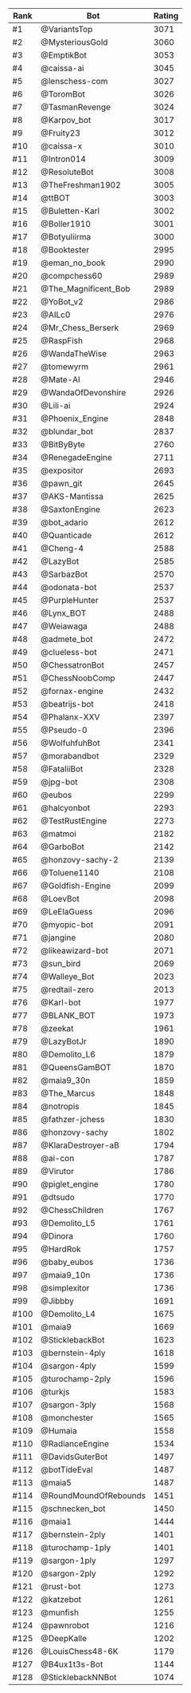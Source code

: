 Rank|Bot|Rating
---|---|---
#1|@VariantsTop|3071
#2|@MysteriousGold|3060
#3|@EmptikBot|3053
#4|@caissa-ai|3045
#5|@lenschess-com|3027
#6|@ToromBot|3026
#7|@TasmanRevenge|3024
#8|@Karpov_bot|3017
#9|@Fruity23|3012
#10|@caissa-x|3010
#11|@Intron014|3009
#12|@ResoluteBot|3008
#13|@TheFreshman1902|3005
#14|@ttBOT|3003
#15|@Buletten-Karl|3002
#16|@Boller1910|3001
#17|@Botyuliirma|3000
#18|@Booktester|2995
#19|@eman_no_book|2990
#20|@compchess60|2989
#21|@The_Magnificent_Bob|2989
#22|@YoBot_v2|2986
#23|@AILc0|2976
#24|@Mr_Chess_Berserk|2969
#25|@RaspFish|2968
#26|@WandaTheWise|2963
#27|@tomewyrm|2961
#28|@Mate-AI|2946
#29|@WandaOfDevonshire|2926
#30|@Lili-ai|2924
#31|@Phoenix_Engine|2848
#32|@blundar_bot|2837
#33|@BitByByte|2760
#34|@RenegadeEngine|2711
#35|@expositor|2693
#36|@pawn_git|2645
#37|@AKS-Mantissa|2625
#38|@SaxtonEngine|2623
#39|@bot_adario|2612
#40|@Quanticade|2612
#41|@Cheng-4|2588
#42|@LazyBot|2585
#43|@SarbazBot|2570
#44|@odonata-bot|2537
#45|@PurpleHunter|2537
#46|@Lynx_BOT|2488
#47|@Weiawaga|2488
#48|@admete_bot|2472
#49|@clueless-bot|2471
#50|@ChessatronBot|2457
#51|@ChessNoobComp|2447
#52|@fornax-engine|2432
#53|@beatrijs-bot|2418
#54|@Phalanx-XXV|2397
#55|@Pseudo-0|2396
#56|@WolfuhfuhBot|2341
#57|@morabandbot|2329
#58|@FataliiBot|2328
#59|@jpg-bot|2308
#60|@eubos|2299
#61|@halcyonbot|2293
#62|@TestRustEngine|2273
#63|@matmoi|2182
#64|@GarboBot|2142
#65|@honzovy-sachy-2|2139
#66|@Toluene1140|2108
#67|@Goldfish-Engine|2099
#68|@LoevBot|2098
#69|@LeElaGuess|2096
#70|@myopic-bot|2091
#71|@jangine|2080
#72|@likeawizard-bot|2071
#73|@sun_bird|2069
#74|@Walleye_Bot|2023
#75|@redtail-zero|2013
#76|@Karl-bot|1977
#77|@BLANK_BOT|1973
#78|@zeekat|1961
#79|@LazyBotJr|1890
#80|@Demolito_L6|1879
#81|@QueensGamBOT|1870
#82|@maia9_30n|1859
#83|@The_Marcus|1848
#84|@notropis|1845
#85|@fathzer-jchess|1830
#86|@honzovy-sachy|1802
#87|@KlaraDestroyer-aB|1794
#88|@ai-con|1787
#89|@Virutor|1786
#90|@piglet_engine|1780
#91|@dtsudo|1770
#92|@ChessChildren|1767
#93|@Demolito_L5|1761
#94|@Dinora|1760
#95|@HardRok|1757
#96|@baby_eubos|1736
#97|@maia9_10n|1736
#98|@simplexitor|1736
#99|@Jibbby|1691
#100|@Demolito_L4|1675
#101|@maia9|1669
#102|@SticklebackBot|1623
#103|@bernstein-4ply|1618
#104|@sargon-4ply|1599
#105|@turochamp-2ply|1596
#106|@turkjs|1583
#107|@sargon-3ply|1568
#108|@monchester|1565
#109|@Humaia|1558
#110|@RadianceEngine|1534
#111|@DavidsGuterBot|1497
#112|@botTideEval|1487
#113|@maia5|1487
#114|@RoundMoundOfRebounds|1451
#115|@schnecken_bot|1450
#116|@maia1|1444
#117|@bernstein-2ply|1401
#118|@turochamp-1ply|1401
#119|@sargon-1ply|1297
#120|@sargon-2ply|1292
#121|@rust-bot|1273
#122|@katzebot|1261
#123|@munfish|1255
#124|@pawnrobot|1216
#125|@DeepKalle|1202
#126|@LouisChess48-6K|1179
#127|@B4ux1t3s-Bot|1144
#128|@SticklebackNNBot|1074
